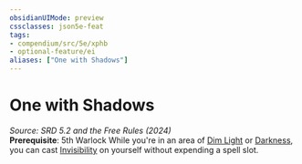 ```yaml
---
obsidianUIMode: preview
cssclasses: json5e-feat
tags:
- compendium/src/5e/xphb
- optional-feature/ei
aliases: ["One with Shadows"]
---
```

# One with Shadows
*Source: SRD 5.2 and the Free Rules (2024)*  
**Prerequisite**: 5th Warlock
While you're in an area of [Dim Light](dim-light-xphb.md) or [Darkness](Mechanics/z_Templates/dm/rules/variant-rules/darkness-xphb.md), you can cast [Invisibility](invisibility-xphb.md) on yourself without expending a spell slot.